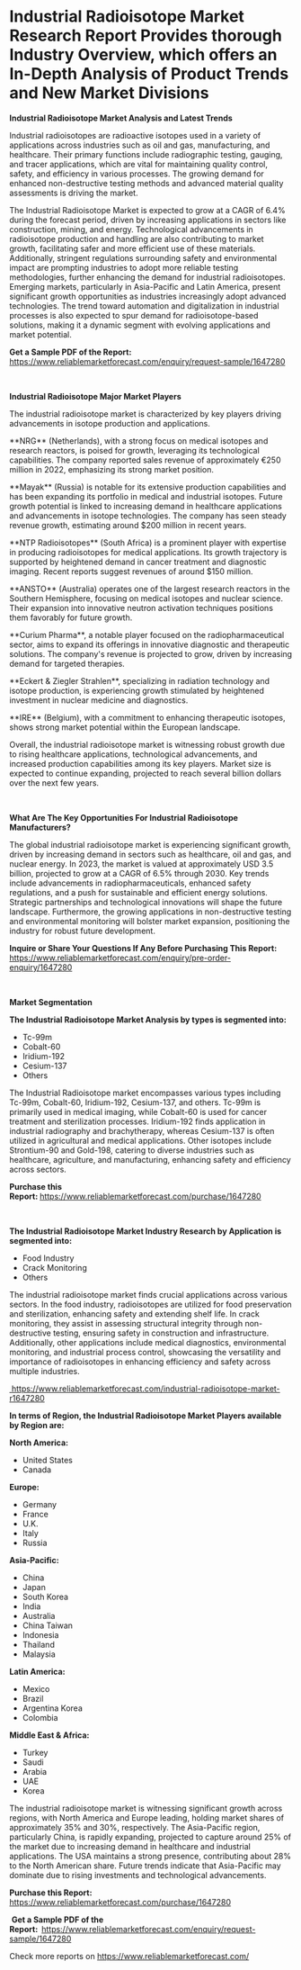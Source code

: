 <p><h1>Industrial Radioisotope Market Research Report Provides thorough Industry Overview, which offers an In-Depth Analysis of Product Trends and New Market Divisions</h1></p><p><strong>Industrial Radioisotope Market Analysis and Latest Trends</strong></p>
<p><p>Industrial radioisotopes are radioactive isotopes used in a variety of applications across industries such as oil and gas, manufacturing, and healthcare. Their primary functions include radiographic testing, gauging, and tracer applications, which are vital for maintaining quality control, safety, and efficiency in various processes. The growing demand for enhanced non-destructive testing methods and advanced material quality assessments is driving the market.</p><p>The Industrial Radioisotope Market is expected to grow at a CAGR of 6.4% during the forecast period, driven by increasing applications in sectors like construction, mining, and energy. Technological advancements in radioisotope production and handling are also contributing to market growth, facilitating safer and more efficient use of these materials. Additionally, stringent regulations surrounding safety and environmental impact are prompting industries to adopt more reliable testing methodologies, further enhancing the demand for industrial radioisotopes. Emerging markets, particularly in Asia-Pacific and Latin America, present significant growth opportunities as industries increasingly adopt advanced technologies. The trend toward automation and digitalization in industrial processes is also expected to spur demand for radioisotope-based solutions, making it a dynamic segment with evolving applications and market potential.</p></p>
<p><strong>Get a Sample PDF of the Report:&nbsp;</strong> <a href="https://www.reliablemarketforecast.com/enquiry/request-sample/1647280?utm_campaign=2472&utm_medium=2&utm_source=Github&utm_content=ia&utm_term=29032025&utm_id=industrial-radioisotope">https://www.reliablemarketforecast.com/enquiry/request-sample/1647280</a></p>
<p>&nbsp;</p>
<p><strong>Industrial Radioisotope Major Market Players</strong></p>
<p><p>The industrial radioisotope market is characterized by key players driving advancements in isotope production and applications. </p><p>**NRG** (Netherlands), with a strong focus on medical isotopes and research reactors, is poised for growth, leveraging its technological capabilities. The company reported sales revenue of approximately €250 million in 2022, emphasizing its strong market position.</p><p>**Mayak** (Russia) is notable for its extensive production capabilities and has been expanding its portfolio in medical and industrial isotopes. Future growth potential is linked to increasing demand in healthcare applications and advancements in isotope technologies. The company has seen steady revenue growth, estimating around $200 million in recent years.</p><p>**NTP Radioisotopes** (South Africa) is a prominent player with expertise in producing radioisotopes for medical applications. Its growth trajectory is supported by heightened demand in cancer treatment and diagnostic imaging. Recent reports suggest revenues of around $150 million.</p><p>**ANSTO** (Australia) operates one of the largest research reactors in the Southern Hemisphere, focusing on medical isotopes and nuclear science. Their expansion into innovative neutron activation techniques positions them favorably for future growth.</p><p>**Curium Pharma**, a notable player focused on the radiopharmaceutical sector, aims to expand its offerings in innovative diagnostic and therapeutic solutions. The company's revenue is projected to grow, driven by increasing demand for targeted therapies.</p><p>**Eckert & Ziegler Strahlen**, specializing in radiation technology and isotope production, is experiencing growth stimulated by heightened investment in nuclear medicine and diagnostics.</p><p>**IRE** (Belgium), with a commitment to enhancing therapeutic isotopes, shows strong market potential within the European landscape.</p><p>Overall, the industrial radioisotope market is witnessing robust growth due to rising healthcare applications, technological advancements, and increased production capabilities among its key players. Market size is expected to continue expanding, projected to reach several billion dollars over the next few years.</p></p>
<p>&nbsp;</p>
<p><strong>What Are The Key Opportunities For Industrial Radioisotope Manufacturers?</strong></p>
<p><p>The global industrial radioisotope market is experiencing significant growth, driven by increasing demand in sectors such as healthcare, oil and gas, and nuclear energy. In 2023, the market is valued at approximately USD 3.5 billion, projected to grow at a CAGR of 6.5% through 2030. Key trends include advancements in radiopharmaceuticals, enhanced safety regulations, and a push for sustainable and efficient energy solutions. Strategic partnerships and technological innovations will shape the future landscape. Furthermore, the growing applications in non-destructive testing and environmental monitoring will bolster market expansion, positioning the industry for robust future development.</p></p>
<p><strong>Inquire or Share Your Questions If Any Before Purchasing This Report:</strong> <a href="https://www.reliablemarketforecast.com/enquiry/pre-order-enquiry/1647280?utm_campaign=2472&utm_medium=2&utm_source=Github&utm_content=ia&utm_term=29032025&utm_id=industrial-radioisotope">https://www.reliablemarketforecast.com/enquiry/pre-order-enquiry/1647280</a></p>
<p>&nbsp;</p>
<p><strong>Market Segmentation</strong></p>
<p><strong>The Industrial Radioisotope Market Analysis by types is segmented into:</strong></p>
<p><ul><li>Tc-99m</li><li>Cobalt-60</li><li>Iridium-192</li><li>Cesium-137</li><li>Others</li></ul></p>
<p><p>The Industrial Radioisotope market encompasses various types including Tc-99m, Cobalt-60, Iridium-192, Cesium-137, and others. Tc-99m is primarily used in medical imaging, while Cobalt-60 is used for cancer treatment and sterilization processes. Iridium-192 finds application in industrial radiography and brachytherapy, whereas Cesium-137 is often utilized in agricultural and medical applications. Other isotopes include Strontium-90 and Gold-198, catering to diverse industries such as healthcare, agriculture, and manufacturing, enhancing safety and efficiency across sectors.</p></p>
<p><strong>Purchase this Report:&nbsp;</strong><a href="https://www.reliablemarketforecast.com/purchase/1647280?utm_campaign=2472&utm_medium=2&utm_source=Github&utm_content=ia&utm_term=29032025&utm_id=industrial-radioisotope">https://www.reliablemarketforecast.com/purchase/1647280</a></p>
<p>&nbsp;</p>
<p><strong>The Industrial Radioisotope Market Industry Research by Application is segmented into:</strong></p>
<p><ul><li>Food Industry</li><li>Crack Monitoring</li><li>Others</li></ul></p>
<p><p>The industrial radioisotope market finds crucial applications across various sectors. In the food industry, radioisotopes are utilized for food preservation and sterilization, enhancing safety and extending shelf life. In crack monitoring, they assist in assessing structural integrity through non-destructive testing, ensuring safety in construction and infrastructure. Additionally, other applications include medical diagnostics, environmental monitoring, and industrial process control, showcasing the versatility and importance of radioisotopes in enhancing efficiency and safety across multiple industries.</p></p>
<p><a href="https://www.reliablemarketforecast.com/industrial-radioisotope-market-r1647280?utm_campaign=2472&utm_medium=2&utm_source=Github&utm_content=ia&utm_term=29032025&utm_id=industrial-radioisotope">&nbsp;https://www.reliablemarketforecast.com/industrial-radioisotope-market-r1647280</a></p>
<p><strong>In terms of Region, the Industrial Radioisotope Market Players available by Region are:</strong></p>
<p>
    <p> <strong> North America: </strong>
        <ul>
            <li>United States</li>
            <li>Canada</li>
        </ul>
        </p> 
    <p> <strong> Europe: </strong>
        <ul>
            <li>Germany</li>
            <li>France</li>
            <li>U.K.</li>
            <li>Italy</li>
            <li>Russia</li>
        </ul>
        </p> 
    <p> <strong> Asia-Pacific: </strong>
        <ul>
            <li>China</li>
            <li>Japan</li>
            <li>South Korea</li>
            <li>India</li>
            <li>Australia</li>
            <li>China Taiwan</li>
            <li>Indonesia</li>
            <li>Thailand</li>
            <li>Malaysia</li>
        </ul>
        </p> 
    <p> <strong> Latin America: </strong>
        <ul>
            <li>Mexico</li>
            <li>Brazil</li>
            <li>Argentina Korea</li>
            <li>Colombia</li>
        </ul>
        </p> 
    <p> <strong> Middle East & Africa: </strong>
        <ul>
            <li>Turkey</li>
            <li>Saudi</li>
            <li>Arabia</li>
            <li>UAE</li>
            <li>Korea</li>
        </ul>
    </p>
    </p>
<p><p>The industrial radioisotope market is witnessing significant growth across regions, with North America and Europe leading, holding market shares of approximately 35% and 30%, respectively. The Asia-Pacific region, particularly China, is rapidly expanding, projected to capture around 25% of the market due to increasing demand in healthcare and industrial applications. The USA maintains a strong presence, contributing about 28% to the North American share. Future trends indicate that Asia-Pacific may dominate due to rising investments and technological advancements.</p></p>
<p><strong>Purchase this Report: </strong><a href="https://www.reliablemarketforecast.com/purchase/1647280?utm_campaign=2472&utm_medium=2&utm_source=Github&utm_content=ia&utm_term=29032025&utm_id=industrial-radioisotope">https://www.reliablemarketforecast.com/purchase/1647280</a></p>
<p>&nbsp;<strong>Get a Sample PDF of the Report:&nbsp;&nbsp;</strong><a href="https://www.reliablemarketforecast.com/enquiry/request-sample/1647280?utm_campaign=2472&utm_medium=2&utm_source=Github&utm_content=ia&utm_term=29032025&utm_id=industrial-radioisotope">https://www.reliablemarketforecast.com/enquiry/request-sample/1647280</a></p>
<p><strong></strong></p>
<p>Check more reports on <a href="https://www.reliablemarketforecast.com/?utm_campaign=2472&utm_medium=2&utm_source=Github&utm_content=ia&utm_term=29032025&utm_id=industrial-radioisotope">https://www.reliablemarketforecast.com/</a></p>